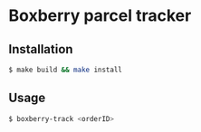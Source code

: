 # Boxberry parcel tracker

## Installation

```bash
$ make build && make install
```

## Usage

```bash
$ boxberry-track <orderID>
```

